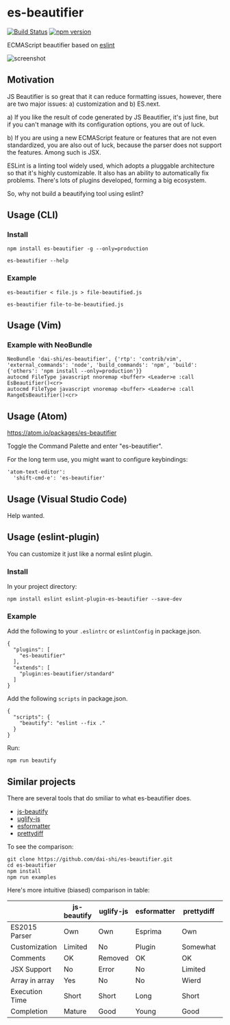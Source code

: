 # es-beautifier

[![Build Status](https://travis-ci.org/dai-shi/es-beautifier.svg?branch=master)](https://travis-ci.org/dai-shi/es-beautifier)
[![npm version](https://badge.fury.io/js/es-beautifier.svg)](https://badge.fury.io/js/es-beautifier)

ECMAScript beautifier based on [eslint](http://eslint.org/)

![screenshot](https://dai-shi.github.io/es-beautifier/images/screen01.png)

## Motivation

JS Beautifier is so great that it can reduce formatting issues, however,
there are two major issues: a) customization and b) ES.next.

a) If you like the result of code generated by JS Beautifier,
it's just fine, but if you can't manage with its configuration options,
you are out of luck.

b) If you are using a new ECMAScript feature or features that are not
even standardized, you are also out of luck, because the parser
does not support the features. Among such is JSX.

ESLint is a linting tool widely used, which adopts a pluggable
architecture so that it's highly customizable.
It also has an ability to automatically fix problems.
There's lots of plugins developed, forming a big ecosystem.

So, why not build a beautifying tool using eslint?

## Usage (CLI)

### Install

```
npm install es-beautifier -g --only=production
```

```
es-beautifier --help
```

### Example

```
es-beautifier < file.js > file-beautified.js
```

```
es-beautifier file-to-be-beautified.js
```

## Usage (Vim)

### Example with NeoBundle

```
NeoBundle 'dai-shi/es-beautifier', {'rtp': 'contrib/vim', 'external_commands': 'node', 'build_commands': 'npm', 'build': {'others': 'npm install --only=production'}}
autocmd FileType javascript nnoremap <buffer> <Leader>e :call EsBeautifier()<cr>
autocmd FileType javascript vnoremap <buffer> <Leader>e :call RangeEsBeautifier()<cr>
```

## Usage (Atom)

<https://atom.io/packages/es-beautifier>

Toggle the Command Palette and enter "es-beautifier".

For the long term use, you might want to configure keybindings:
```
'atom-text-editor':
  'shift-cmd-e': 'es-beautifier'
```

## Usage (Visual Studio Code)

Help wanted.

## Usage (eslint-plugin)

You can customize it just like a normal eslint plugin.

### Install

In your project directory:

```
npm install eslint eslint-plugin-es-beautifier --save-dev
```

### Example

Add the following to your `.eslintrc` or `eslintConfig` in package.json.

```
{
  "plugins": [
    "es-beautifier"
  ],
  "extends": [
    "plugin:es-beautifier/standard"
  ]
}
```

Add the following `scripts` in package.json.

```
{
  "scripts": {
    "beautify": "eslint --fix ."
  }
}
```

Run:

```
npm run beautify
```

## Similar projects

There are several tools that do smiliar to what es-beautifier does.

- [js-beautify](https://github.com/beautify-web/js-beautify)
- [uglify-js](https://github.com/mishoo/UglifyJS2)
- [esformatter](https://github.com/millermedeiros/esformatter)
- [prettydiff](https://github.com/prettydiff/prettydiff)

To see the comparison:

```
git clone https://github.com/dai-shi/es-beautifier.git
cd es-beautifier
npm install
npm run examples
```

Here's more intuitive (biased) comparison in table:

|                | js-beautify | uglify-js | esformatter | prettydiff | es-beautifier |
|----------------|-------------|-----------|-------------|------------|---------------|
| ES2015 Parser  | Own         | Own       | Esprima     | Own        | Babel         |
| Customization  | Limited     | No        | Plugin      | Somewhat   | Plugin        |
| Comments       | OK          | Removed   | OK          | OK         | OK            |
| JSX Support    | No          | Error     | No          | Limited    | Yes           |
| Array in array | Yes         | No        | No          | Wierd      | Yes           |
| Execution Time | Short       | Short     | Long        | Short      | Long          |
| Completion     | Mature      | Good      | Young       | Good       | Young         |
